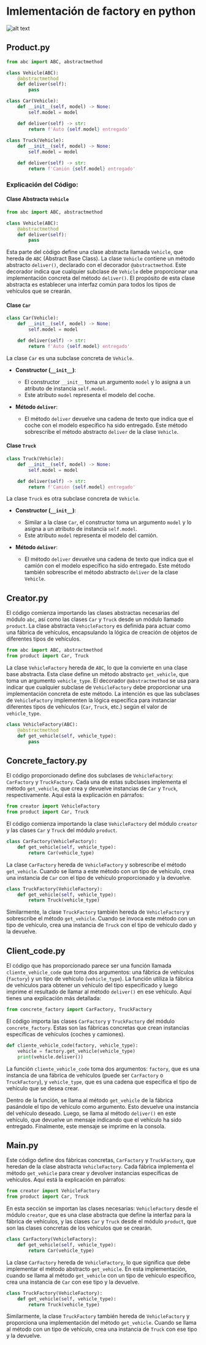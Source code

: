 # Imlementación de factory en python

![alt text](../tarea1/img/foto_encabezado.png)

## Product.py

```python
from abc import ABC, abstractmethod

class Vehicle(ABC):
    @abstractmethod
    def deliver(self):
        pass

class Car(Vehicle):
    def __init__(self, model) -> None:
        self.model = model

    def deliver(self) -> str:
        return f'Auto {self.model} entregado'
    
class Truck(Vehicle):
    def __init__(self, model) -> None:
        self.model = model

    def deliver(self) -> str:
        return f'Camión {self.model} entregado'
```

### Explicación del Código:

#### Clase Abstracta `Vehicle`

```python
from abc import ABC, abstractmethod

class Vehicle(ABC):
    @abstractmethod
    def deliver(self):
        pass
```

Esta parte del código define una clase abstracta llamada `Vehicle`, que hereda de `ABC` (Abstract Base Class). La clase `Vehicle` contiene un método abstracto `deliver()`, declarado con el decorador `@abstractmethod`. Este decorador indica que cualquier subclase de `Vehicle` debe proporcionar una implementación concreta del método `deliver()`. El propósito de esta clase abstracta es establecer una interfaz común para todos los tipos de vehículos que se crearán.

#### Clase `Car`

```python
class Car(Vehicle):
    def __init__(self, model) -> None:
        self.model = model

    def deliver(self) -> str:
        return f'Auto {self.model} entregado'
```

La clase `Car` es una subclase concreta de `Vehicle`. 

- **Constructor (`__init__`)**:
  - El constructor `__init__` toma un argumento `model` y lo asigna a un atributo de instancia `self.model`.
  - Este atributo `model` representa el modelo del coche.

- **Método `deliver`**:
  - El método `deliver` devuelve una cadena de texto que indica que el coche con el modelo específico ha sido entregado. Este método sobrescribe el método abstracto `deliver` de la clase `Vehicle`.

#### Clase `Truck`

```python
class Truck(Vehicle):
    def __init__(self, model) -> None:
        self.model = model

    def deliver(self) -> str:
        return f'Camión {self.model} entregado'
```

La clase `Truck` es otra subclase concreta de `Vehicle`.

- **Constructor (`__init__`)**:
  - Similar a la clase `Car`, el constructor toma un argumento `model` y lo asigna a un atributo de instancia `self.model`.
  - Este atributo `model` representa el modelo del camión.

- **Método `deliver`**:
  - El método `deliver` devuelve una cadena de texto que indica que el camión con el modelo específico ha sido entregado. Este método también sobrescribe el método abstracto `deliver` de la clase `Vehicle`.


## Creator.py

El código comienza importando las clases abstractas necesarias del módulo `abc`, así como las clases `Car` y `Truck` desde un módulo llamado `product`. La clase abstracta `VehicleFactory` es definida para actuar como una fábrica de vehículos, encapsulando la lógica de creación de objetos de diferentes tipos de vehículos.

```python
from abc import ABC, abstractmethod
from product import Car, Truck
```

La clase `VehicleFactory` hereda de `ABC`, lo que la convierte en una clase base abstracta. Esta clase define un método abstracto `get_vehicle`, que toma un argumento `vehicle_type`. El decorador `@abstractmethod` se usa para indicar que cualquier subclase de `VehicleFactory` debe proporcionar una implementación concreta de este método. La intención es que las subclases de `VehicleFactory` implementen la lógica específica para instanciar diferentes tipos de vehículos (`Car`, `Truck`, etc.) según el valor de `vehicle_type`.

```python
class VehicleFactory(ABC):
    @abstractmethod
    def get_vehicle(self, vehicle_type):
        pass
```

## Concrete_factory.py

El código proporcionado define dos subclases de `VehicleFactory`: `CarFactory` y `TruckFactory`. Cada una de estas subclases implementa el método `get_vehicle`, que crea y devuelve instancias de `Car` y `Truck`, respectivamente. Aquí está la explicación en párrafos:

```python
from creator import VehicleFactory
from product import Car, Truck
```

El código comienza importando la clase `VehicleFactory` del módulo `creator` y las clases `Car` y `Truck` del módulo `product`.

```python
class CarFactory(VehicleFactory):
    def get_vehicle(self, vehicle_type):
        return Car(vehicle_type)
```

La clase `CarFactory` hereda de `VehicleFactory` y sobrescribe el método `get_vehicle`. Cuando se llama a este método con un tipo de vehículo, crea una instancia de `Car` con el tipo de vehículo proporcionado y la devuelve.

```python
class TruckFactory(VehicleFactory):
    def get_vehicle(self, vehicle_type):
        return Truck(vehicle_type)
```

Similarmente, la clase `TruckFactory` también hereda de `VehicleFactory` y sobrescribe el método `get_vehicle`. Cuando se invoca este método con un tipo de vehículo, crea una instancia de `Truck` con el tipo de vehículo dado y la devuelve.


## Client_code.py

El código que has proporcionado parece ser una función llamada `cliente_vehicle_code` que toma dos argumentos: una fábrica de vehículos (`factory`) y un tipo de vehículo (`vehicle_type`). La función utiliza la fábrica de vehículos para obtener un vehículo del tipo especificado y luego imprime el resultado de llamar al método `deliver()` en ese vehículo. Aquí tienes una explicación más detallada:

```python
from concrete_factory import CarFactory, TruckFactory
```

El código importa las clases `CarFactory` y `TruckFactory` del módulo `concrete_factory`. Estas son las fábricas concretas que crean instancias específicas de vehículos (coches y camiones).

```python
def cliente_vehicle_code(factory, vehicle_type):
    vehicle = factory.get_vehicle(vehicle_type)
    print(vehicle.deliver())
```

La función `cliente_vehicle_code` toma dos argumentos: `factory`, que es una instancia de una fábrica de vehículos (puede ser `CarFactory` o `TruckFactory`), y `vehicle_type`, que es una cadena que especifica el tipo de vehículo que se desea crear.

Dentro de la función, se llama al método `get_vehicle` de la fábrica pasándole el tipo de vehículo como argumento. Esto devuelve una instancia del vehículo deseado. Luego, se llama al método `deliver()` en este vehículo, que devuelve un mensaje indicando que el vehículo ha sido entregado. Finalmente, este mensaje se imprime en la consola.

## Main.py

Este código define dos fábricas concretas, `CarFactory` y `TruckFactory`, que heredan de la clase abstracta `VehicleFactory`. Cada fábrica implementa el método `get_vehicle` para crear y devolver instancias específicas de vehículos. Aquí está la explicación en párrafos:

```python
from creator import VehicleFactory
from product import Car, Truck
```

En esta sección se importan las clases necesarias: `VehicleFactory` desde el módulo `creator`, que es una clase abstracta que define la interfaz para la fábrica de vehículos, y las clases `Car` y `Truck` desde el módulo `product`, que son las clases concretas de los vehículos que se crearán.

```python
class CarFactory(VehicleFactory):
    def get_vehicle(self, vehicle_type):
        return Car(vehicle_type)
```

La clase `CarFactory` hereda de `VehicleFactory`, lo que significa que debe implementar el método abstracto `get_vehicle`. En esta implementación, cuando se llama al método `get_vehicle` con un tipo de vehículo específico, crea una instancia de `Car` con ese tipo y la devuelve.

```python
class TruckFactory(VehicleFactory):
    def get_vehicle(self, vehicle_type):
        return Truck(vehicle_type)
```

Similarmente, la clase `TruckFactory` también hereda de `VehicleFactory` y proporciona una implementación del método `get_vehicle`. Cuando se llama al método con un tipo de vehículo, crea una instancia de `Truck` con ese tipo y la devuelve.

